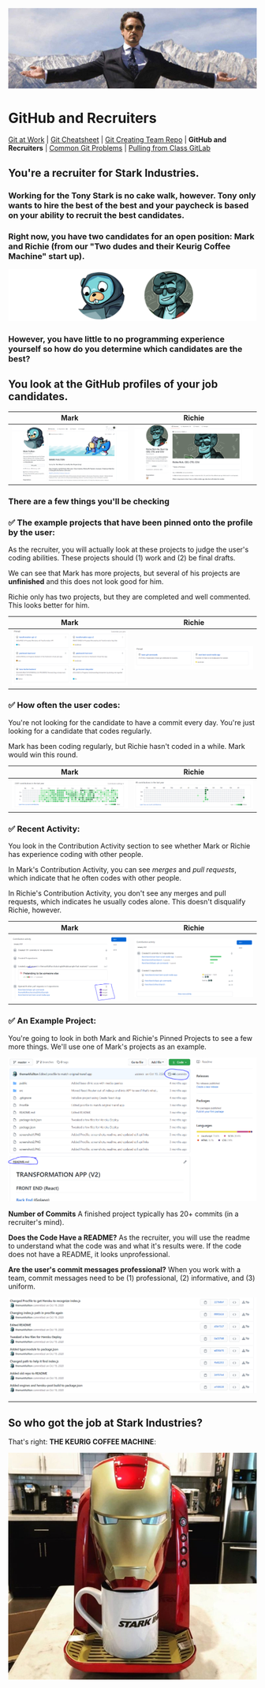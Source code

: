 <img src="assets/imgs/recruiter/tonyStark.png">

# GitHub and Recruiters

<a href="README.md" target="_blank">Git at Work</a> | <a href="GitCommandList.md" target="_blank">Git Cheatsheet</a> | <a href="CreatingTeamRepo.md" target="_blank">Git Creating Team Repo</a> | **GitHub and Recruiters** | <a href="GitTroubleShooting.md" target="_blank">Common Git Problems</a> | <a href="PullingFromClassGitLab.md" target="_blank">Pulling from Class GitLab</a>

## You're a recruiter for Stark Industries.

### Working for **the** Tony Stark is no cake walk, however. Tony only wants to hire **the best of the best** and your paycheck is based on your ability to recruit the best candidates.

### Right now, you have two candidates for an open position: Mark and Richie (from our "Two dudes and their Keurig Coffee Machine" start up).

<img src="assets/imgs/recruiter/jobCandidates.png">

### However, you have little to no programming experience yourself so how do you determine which candidates are the best?

## You look at the GitHub profiles of your job candidates.

| **Mark**                                                   | **Richie**                                                   |
| ---------------------------------------------------------- | ------------------------------------------------------------ |
| <img src="./assets/imgs/recruiter/gitHubProfile_Mark.PNG"> | <img src="./assets/imgs/recruiter/gitHubProfile_Richie.PNG"> |

### There are a few things you'll be checking

### ✅ The example projects that have been pinned onto the profile by the user:

As the recruiter, you will actually look at these projects to judge the user's coding abilities. These projects should (1) work and (2) be final drafts.

We can see that Mark has more projects, but several of his projects are **unfinished** and this does not look good for him.

Richie only has two projects, but they are completed and well commented. This looks better for him.

| **Mark**                                                    | **Richie**                                                    |
| ----------------------------------------------------------- | ------------------------------------------------------------- |
| <img src="./assets/imgs/recruiter/pinnedProjects_Mark.PNG"> | <img src="./assets/imgs/recruiter/pinnedProjects_Richie.PNG"> |

### ✅ How often the user codes:

You're not looking for the candidate to have a commit every day. You're just looking for a candidate that codes regularly.

Mark has been coding regularly, but Richie hasn't coded in a while. Mark would win this round.

| **Mark**                                               | **Richie**                                               |
| ------------------------------------------------------ | -------------------------------------------------------- |
| <img src="./assets/imgs/recruiter/frequency_Mark.PNG"> | <img src="./assets/imgs/recruiter/frequency_Richie.PNG"> |

### ✅ Recent Activity:

You look in the Contribution Activity section to see whether Mark or Richie has experience coding with other people.

In Mark's Contribution Activity, you can see _merges_ and _pull requests_, which indicate that he often codes with other people.

In Richie's Contribution Activity, you don't see any merges and pull requests, which indicates he usually codes alone. This doesn't disqualify Richie, however.

| **Mark**                                                          | **Richie**                                                          |
| ----------------------------------------------------------------- | ------------------------------------------------------------------- |
| <img src="./assets/imgs/recruiter/contributionActivity_Mark.PNG"> | <img src="./assets/imgs/recruiter/contributionActivity_Richie.PNG"> |

### ✅ An Example Project:

You're going to look in both Mark and Richie's Pinned Projects to see a few more things. We'll use one of Mark's projects as an example.

<img src="./assets/imgs/recruiter/projectCheck_Repo.PNG">

**Number of Commits** A finished project typically has 20+ commits (in a recruiter's mind).

**Does the Code Have a README?** As the recruiter, you will use the readme to understand what the code was and what it's results were. If the code does not have a README, it looks unprofessional.

**Are the user's commit messages professional?** When you work with a team, commit messages need to be (1) professional, (2) informative, and (3) uniform.

<img src="./assets/imgs/recruiter/projectCheck_commitMessages.PNG">

---

## So who got the job at Stark Industries?

That's right: **THE KEURIG COFFEE MACHINE**:

<img src="./assets/imgs/recruiter/jokeAnswer.jpg">
